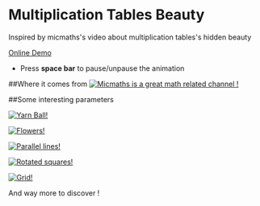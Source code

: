 # Multiplication Tables Beauty
Inspired by micmaths's video about multiplication tables's hidden beauty

[Online Demo](http://nathsou.github.io/Multiplication-Tables-Beauty/) 

- Press <strong>space bar</strong> to pause/unpause the animation



##Where it comes from
[![Micmaths is a great math related channel !](http://i.imgur.com/A9DC61P.png)](https://www.youtube.com/watch?v=-X49VQgi86E)


##Some interesting parameters

[![Yarn Ball!](http://i.imgur.com/Hf2x6KK.png)](http://nathsou.github.io/Multiplication-Tables-Beauty/?t=28&m=324)

[![Flowers!](http://i.imgur.com/8hrNhNQ.png)](http://nathsou.github.io/Multiplication-Tables-Beauty/?t=399&m=993)

[![Parallel lines!](http://i.imgur.com/3YTnXhD.png)](http://nathsou.github.io/Multiplication-Tables-Beauty/?t=41&m=42)

[![Rotated squares!](http://i.imgur.com/7wMUWkn.png)](http://nathsou.github.io/Multiplication-Tables-Beauty/?t=41&m=32)

[![Grid!](http://i.imgur.com/SeP6eXx.png)](http://nathsou.github.io/Multiplication-Tables-Beauty/?t=89&m=180)

And way more to discover !


